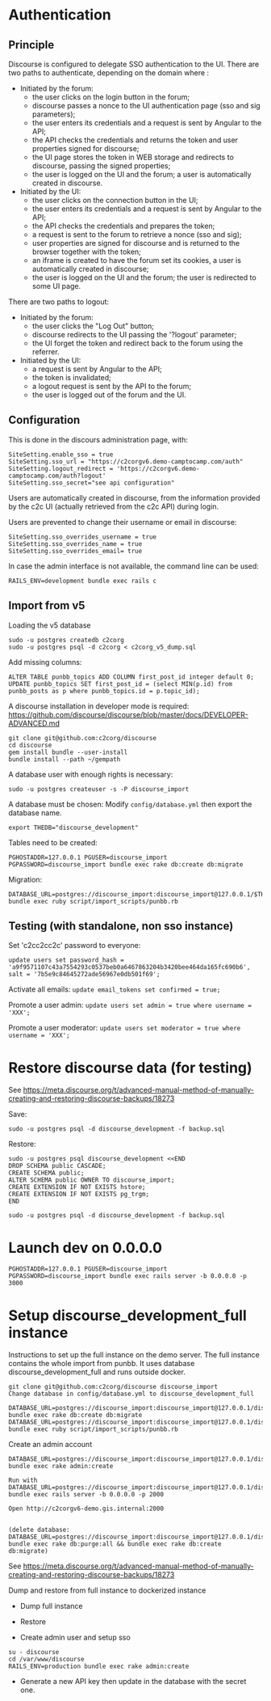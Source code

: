 # Authentication

## Principle
Discourse is configured to delegate SSO authentication to the UI.
There are two paths to authenticate, depending on the domain where :
- Initiated by the forum:
  - the user clicks on the login button in the forum;
  - discourse passes a nonce to the UI authentication page (sso and sig parameters);
  - the user enters its credentials and a request is sent by Angular to the API;
  - the API checks the credentials and returns the token and user properties signed for discourse;
  - the UI page stores the token in WEB storage and redirects to discourse, passing the signed properties;
  - the user is logged on the UI and the forum; a user is automatically created in discourse.
- Initiated by the UI:
  - the user clicks on the connection button in the UI;
  - the user enters its credentials and a request is sent by Angular to the API;
  - the API checks the credentials and prepares the token;
  - a request is sent to the forum to retrieve a nonce (sso and sig);
  - user properties are signed for discourse and is returned to the browser together with the token;
  - an iframe is created to have the forum set its cookies, a user is automatically created in discourse;
  - the user is logged on the UI and the forum; the user is redirected to some UI page.

There are two paths to logout:
- Initiated by the forum:
  - the user clicks the "Log Out" button;
  - discourse redirects to the UI passing the '?logout' parameter;
  - the UI forget the token and redirect back to the forum using the referrer.
- Initiated by the UI:
  - a request is sent by Angular to the API;
  - the token is invalidated;
  - a logout request is sent by the API to the forum;
  - the user is logged out of the forum and the UI.

## Configuration

This is done in the discours administration page, with:
```
SiteSetting.enable_sso = true
SiteSetting.sso_url = "https://c2corgv6.demo-camptocamp.com/auth"
SiteSetting.logout_redirect = 'https://c2corgv6.demo-camptocamp.com/auth?logout'
SiteSetting.sso_secret="see api configuration"
```

Users are automatically created in discourse, from the information provided
by the c2c UI (actually retrieved from the c2c API) during login.

Users are prevented to change their username or email in discourse:
```
SiteSetting.sso_overrides_username = true
SiteSetting.sso_overrides_name = true
SiteSetting.sso_overrides_email= true
```

In case the admin interface is not available, the command line can be used:
```
RAILS_ENV=development bundle exec rails c
```

## Import from v5

Loading the v5 database
```
sudo -u postgres createdb c2corg
sudo -u postgres psql -d c2corg < c2corg_v5_dump.sql
```

Add missing columns:
```
ALTER TABLE punbb_topics ADD COLUMN first_post_id integer default 0;
UPDATE punbb_topics SET first_post_id = (select MIN(p.id) from punbb_posts as p where punbb_topics.id = p.topic_id);
```

A discourse installation in developer mode is required:
https://github.com/discourse/discourse/blob/master/docs/DEVELOPER-ADVANCED.md

```
git clone git@github.com:c2corg/discourse
cd discourse
gem install bundle --user-install
bundle install --path ~/gempath
```

A database user with enough rights is necessary:
```
sudo -u postgres createuser -s -P discourse_import
```

A database must be chosen:
Modify `config/database.yml` then export the database name.
```
export THEDB="discourse_development"
```

Tables need to be created:
```
PGHOSTADDR=127.0.0.1 PGUSER=discourse_import  PGPASSWORD=discourse_import bundle exec rake db:create db:migrate
```

Migration:
```
DATABASE_URL=postgres://discourse_import:discourse_import@127.0.0.1/$THEDB bundle exec ruby script/import_scripts/punbb.rb
```


## Testing (with standalone, non sso instance)

Set 'c2cc2cc2c' password to everyone:
```
update users set password_hash = 'a9f9571107c43a7554293c0537beb0a6467863204b3420bee464da165fc690b6', salt = '7b5e9c84645272ade56967e0db501f69';
```

Activate all emails:
`update email_tokens set confirmed = true;`

Promote a user admin:
`update users set admin = true where username = 'XXX';`

Promote a user moderator:
`update users set moderator = true where username = 'XXX';`


# Restore discourse data (for testing)
See https://meta.discourse.org/t/advanced-manual-method-of-manually-creating-and-restoring-discourse-backups/18273

Save:
```
sudo -u postgres psql -d discourse_development -f backup.sql
```


Restore:
```
sudo -u postgres psql discourse_development <<END
DROP SCHEMA public CASCADE;
CREATE SCHEMA public;
ALTER SCHEMA public OWNER TO discourse_import;
CREATE EXTENSION IF NOT EXISTS hstore;
CREATE EXTENSION IF NOT EXISTS pg_trgm;
END

sudo -u postgres psql -d discourse_development -f backup.sql
```


# Launch dev on 0.0.0.0
`PGHOSTADDR=127.0.0.1 PGUSER=discourse_import  PGPASSWORD=discourse_import bundle exec rails server -b 0.0.0.0 -p 3000`



# Setup discourse_development_full instance

Instructions to set up the full instance on the demo server.
The full instance contains the whole import from punbb.
It uses database discourse_development_full and runs outside docker.

```
git clone git@github.com:c2corg/discourse discourse_import
Change database in config/database.yml to discourse_development_full

DATABASE_URL=postgres://discourse_import:discourse_import@127.0.0.1/discourse_development_full bundle exec rake db:create db:migrate
DATABASE_URL=postgres://discourse_import:discourse_import@127.0.0.1/discourse_development_full bundle exec ruby script/import_scripts/punbb.rb
```

Create an admin account
```
DATABASE_URL=postgres://discourse_import:discourse_import@127.0.0.1/discourse_development_full bundle exec rake admin:create

Run with
DATABASE_URL=postgres://discourse_import:discourse_import@127.0.0.1/discourse_development_full bundle exec rails server -b 0.0.0.0 -p 2000

Open http://c2corgv6-demo.gis.internal:2000


(delete database: DATABASE_URL=postgres://discourse_import:discourse_import@127.0.0.1/discourse_development_full  bundle exec rake db:purge:all && bundle exec rake db:create db:migrate)
```

See https://meta.discourse.org/t/advanced-manual-method-of-manually-creating-and-restoring-discourse-backups/18273

Dump and restore from full instance to dockerized instance
- Dump full instance


- Restore


- Create admin user and setup sso
```
su - discourse
cd /var/www/discourse
RAILS_ENV=production bundle exec rake admin:create
```

- Generate a new API key then update in the database with the secret one.
